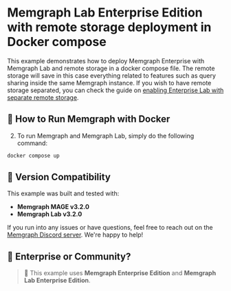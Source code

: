 # Memgraph Lab Enterprise Edition with remote storage deployment in Docker compose

This example demonstrates how to deploy Memgraph Enterprise with Memgraph Lab and remote storage 
in a docker compose file. The remote storage will save in this case everything related to features
such as query sharing inside the same Memgraph instance. If you wish to have remote storage separated,
you can check the guide on [enabling Enterprise Lab with separate remote storage](../enterprise_lab_with_separate_remote_storage_docker_compose/).

## 🚀 How to Run Memgraph with Docker

2. To run Memgraph and Memgraph Lab, simply do the following command:

```bash
docker compose up
```


## 🔖 Version Compatibility

This example was built and tested with:

- **Memgraph MAGE v3.2.0**
- **Memgraph Lab v3.2.0**

If you run into any issues or have questions, feel free to reach out on the [Memgraph Discord server](https://discord.gg/memgraph). We're happy to help!


## 🏢 Enterprise or Community?

> 🛑 This example uses **Memgraph Enterprise Edition** and **Memgraph Lab Enterprise Edition**.
